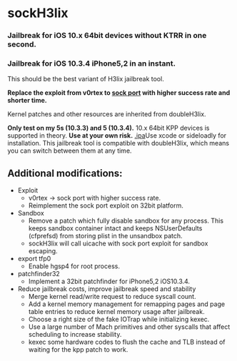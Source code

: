 # sockH3lix

### Jailbreak for iOS 10.x 64bit devices without KTRR in one second.

### Jailbreak for iOS 10.3.4 iPhone5,2 in an instant.

This should be the best variant of H3lix jailbreak tool.

**Replace the exploit from v0rtex to [sock port](https://github.com/jakeajames/sock_port) with higher success rate and shorter time.**

Kernel patches and other resources are inherited from doubleH3lix.

**Only test on my 5s (10.3.3) and 5 (10.3.4).** 10.x 64bit KPP devices is supported in theory. **Use at your own risk.**
[.ipa](https://github.com/Dylbin/sockH3lix/releases/download/master/sockH3lix.ipa)Use xcode or sideloadly for installation.
This jailbreak tool is compatible with doubleH3lix, which means you can switch between them at any time.

## Additional modifications:
- Exploit
  - v0rtex -> sock port with higher success rate.
  - Reimplement the sock port exploit on 32bit platform.
- Sandbox
  - Remove a patch which fully disable sandbox for any process. This keeps sandbox container intact and keeps NSUserDefaults (cfprefsd) from storing plist in the unsandbox patch.
  - sockH3lix will call uicache with sock port exploit for sandbox escaping. 
- export tfp0
  - Enable hgsp4 for root process.
- patchfinder32
  - Implement a 32bit patchfinder for iPhone5,2 iOS10.3.4.
- Reduce jailbreak costs, improve jailbreak speed and stability
  - Merge kernel read/write request to reduce syscall count.
  - Add a kernel memory management for remapping pages and page table entries to reduce kernel memory usage after jailbreak.
  - Choose a right size of the fake IOTrap while initializing kexec.
  - Use a large number of Mach primitives and other syscalls that affect scheduling to increase stability.
  - kexec some hardware codes to flush the cache and TLB instead of waiting for the kpp patch to work.
